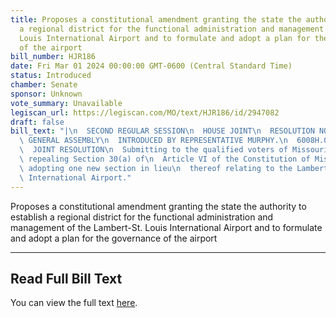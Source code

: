 ```yaml
---
title: Proposes a constitutional amendment granting the state the authority to establish
  a regional district for the functional administration and management of the Lambert-St.
  Louis International Airport and to formulate and adopt a plan for the governance
  of the airport
bill_number: HJR186
date: Fri Mar 01 2024 00:00:00 GMT-0600 (Central Standard Time)
status: Introduced
chamber: Senate
sponsor: Unknown
vote_summary: Unavailable
legiscan_url: https://legiscan.com/MO/text/HJR186/id/2947082
draft: false
bill_text: "|\n  SECOND REGULAR SESSION\n  HOUSE JOINT\n  RESOLUTION NO. 186\n  102ND\
  \ GENERAL ASSEMBLY\n  INTRODUCED BY REPRESENTATIVE MURPHY.\n  6008H.01I DANARADEMANMILLER,ChiefClerk\n\
  \  JOINT RESOLUTION\n  Submitting to the qualified voters of Missouri an amendment\
  \ repealing Section 30(a) of\n  Article VI of the Constitution of Missouri, and\
  \ adopting one new section in lieu\n  thereof relating to the Lambert-St. Louis\
  \ International Airport."
---
```

Proposes a constitutional amendment granting the state the authority to establish a regional district for the functional administration and management of the Lambert-St. Louis International Airport and to formulate and adopt a plan for the governance of the airport

---

## Read Full Bill Text

You can view the full text [here](https://legiscan.com/MO/text/HJR186/id/2947082).
